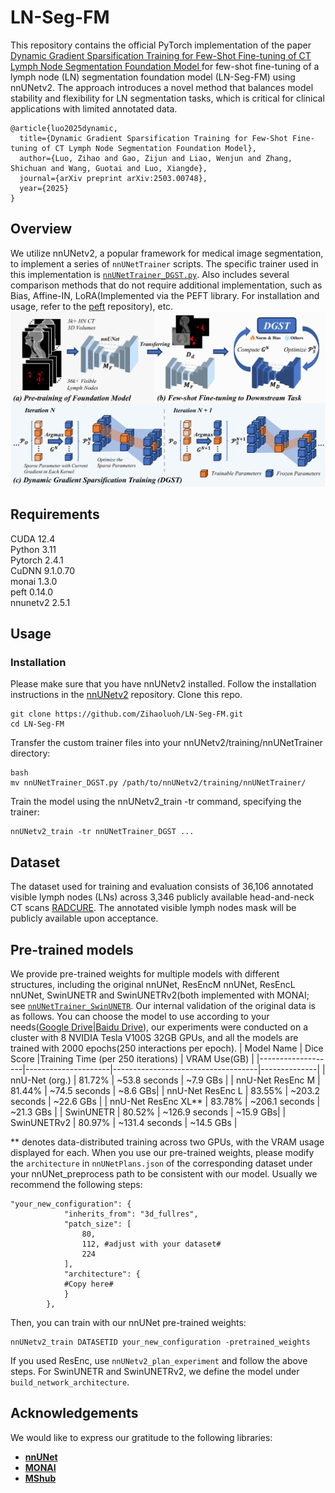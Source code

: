 # LN-Seg-FM

This repository contains the official PyTorch implementation of the paper [Dynamic Gradient Sparsification Training for Few-Shot Fine-tuning of CT Lymph Node Segmentation Foundation Model
](https://arxiv.org/abs/2503.00748) for few-shot fine-tuning of a lymph node (LN) segmentation foundation model (LN-Seg-FM) using nnUNetv2. The approach introduces a novel method that balances model stability and flexibility for LN segmentation tasks, which is critical for clinical applications with limited annotated data.

    @article{luo2025dynamic,
      title={Dynamic Gradient Sparsification Training for Few-Shot Fine-tuning of CT Lymph Node Segmentation Foundation Model},
      author={Luo, Zihao and Gao, Zijun and Liao, Wenjun and Zhang, Shichuan and Wang, Guotai and Luo, Xiangde},
      journal={arXiv preprint arXiv:2503.00748},
      year={2025}
    }
 
## Overview

We utilize nnUNetv2, a popular framework for medical image segmentation, to implement a series of `nnUNetTrainer` scripts. The specific trainer used in this implementation is [`nnUNetTrainer_DGST.py`](nnUNetTrainer/nnUNetTrainer_DGST.py). Also includes several comparison methods that do not require additional implementation, such as Bias, Affine-IN, LoRA(Implemented via the PEFT library. For installation and usage, refer to the [peft](https://github.com/huggingface/peft) repository), etc. 
![Framework](framework.png)
## Requirements
CUDA 12.4<br />
Python 3.11<br /> 
Pytorch 2.4.1<br />
CuDNN 9.1.0.70<br />
monai 1.3.0<br />
peft 0.14.0<br />
nnunetv2 2.5.1<br />
## Usage

### Installation

Please make sure that you have nnUNetv2 installed. Follow the installation instructions in the [nnUNetv2](https://github.com/MIC-DKFZ/nnUNet) repository.
Clone this repo.
```
git clone https://github.com/Zihaoluoh/LN-Seg-FM.git
cd LN-Seg-FM
```
Transfer the custom trainer files into your nnUNetv2/training/nnUNetTrainer directory:
```
bash
mv nnUNetTrainer_DGST.py /path/to/nnUNetv2/training/nnUNetTrainer/
```
Train the model using the nnUNetv2_train -tr command, specifying the trainer:
```
nnUNetv2_train -tr nnUNetTrainer_DGST ...
```

## Dataset

The dataset used for training and evaluation consists of 36,106 annotated visible lymph nodes (LNs) across 3,346 publicly available head-and-neck CT scans [RADCURE](https://www.cancerimagingarchive.net/collection/radcure). The annotated visible lymph nodes mask will be publicly available upon acceptance.

## Pre-trained models
We provide pre-trained weights for multiple models with different structures, including the original nnUNet, ResEncM nnUNet, ResEncL nnUNet, SwinUNETR and SwinUNETRv2(both implemented with MONAI; see [`nnUNetTrainer_SwinUNETR`](nnUNetTrainer/nnUNetTrainer_SwinUNETR.py). Our internal validation of the original data is as follows. You can choose the model to use according to your needs([Google Drive](https://drive.google.com/drive/folders/1ydvmX6tneDdvVUqWF7o8d_C0HJMf9v3c?usp=sharing)|[Baidu Drive](https://pan.baidu.com/s/1mmooYfYawXexUlU87bfZ1A?pwd=LNFM)), our experiments were conducted on a cluster with 8 NVIDIA Tesla V100S 32GB GPUs, and all the models are trained with 2000 epochs(250 interactions per epoch).
| Model Name        | Dice Score          |Training Time (per 250 iterations) | VRAM Use(GB) |
|-------------------|---------------------|------------------------------------|--------------|
| nnU-Net (org.)          | 81.72%                | ~53.8 seconds                      | ~7.9 GBs  |
| nnU-Net ResEnc M           | 81.44%                | ~74.5 seconds                         | ~8.6 GBs|
| nnU-Net ResEnc L           | 83.55%                | ~203.2 seconds                         | ~22.6 GBs |
| nnU-Net ResEnc XL**           | 83.78%                | ~206.1 seconds                         | ~21.3 GBs |
| SwinUNETR           | 80.52%                | ~126.9 seconds                         | ~15.9 GBs|
| SwinUNETRv2           | 80.97%                | ~131.4 seconds                         | ~14.5 GBs |

\** denotes data-distributed training across two GPUs, with the VRAM usage displayed for each.
When you use our pre-trained weights, please modify the `architecture` in `nnUNetPlans.json` of the corresponding dataset under your nnUNet_preprocess path to be consistent with our model. Usually we recommend the following steps:
```
"your_new_configuration": {
            "inherits_from": "3d_fullres",
            "patch_size": [
                80,
                112, #adjust with your dataset#
                224
            ],
            "architecture": {
            #Copy here#
            }
        },
```
Then, you can train with our nnUNet pre-trained weights:

```
nnUNetv2_train DATASETID your_new_configuration -pretrained_weights
```

If you used ResEnc, use `nnUNetv2_plan_experiment` and follow the above steps. For SwinUNETR and SwinUNETRv2, we define the model under `build_network_architecture`.

## Acknowledgements
We would like to express our gratitude to the following libraries:
- **[nnUNet](https://github.com/MIC-DKFZ/nnUNet)**
- **[MONAI](https://github.com/Project-MONAI/MONAI)**
- **[MShub](https://github.com/Luoxd1996/MSHub)**
